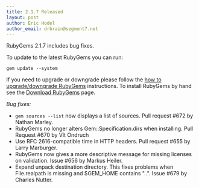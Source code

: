 ```yaml
---
title: 2.1.7 Released
layout: post
author: Eric Hodel
author_email: drbrain@segment7.net
---
```


RubyGems 2.1.7 includes bug fixes.

To update to the latest RubyGems you can run:

    gem update --system

If you need to upgrade or downgrade please follow the [how to upgrade/downgrade
RubyGems][upgrading] instructions.  To install RubyGems by hand see the
[Download RubyGems][download] page.

_Bug fixes:_

* `gem sources --list` now displays a list of sources.  Pull request #672 by Nathan Marley.
* RubyGems no longer alters Gem::Specification.dirs when installing.  Pull Request #670 by Vít Ondruch
* Use RFC 2616-compatible time in HTTP headers.  Pull request #655 by Larry Marburger.
* RubyGems now gives a more descriptive message for missing licenses on validation.  Issue #656 by Markus Heiler.
* Expand unpack destination directory.  This fixes problems when File.realpath is missing and $GEM_HOME contains "..".  Issue #679 by Charles Nutter.


[download]: http://rubygems.org/pages/download
[upgrading]: http://rubygems.rubyforge.org/rubygems-update/UPGRADING_rdoc.html

